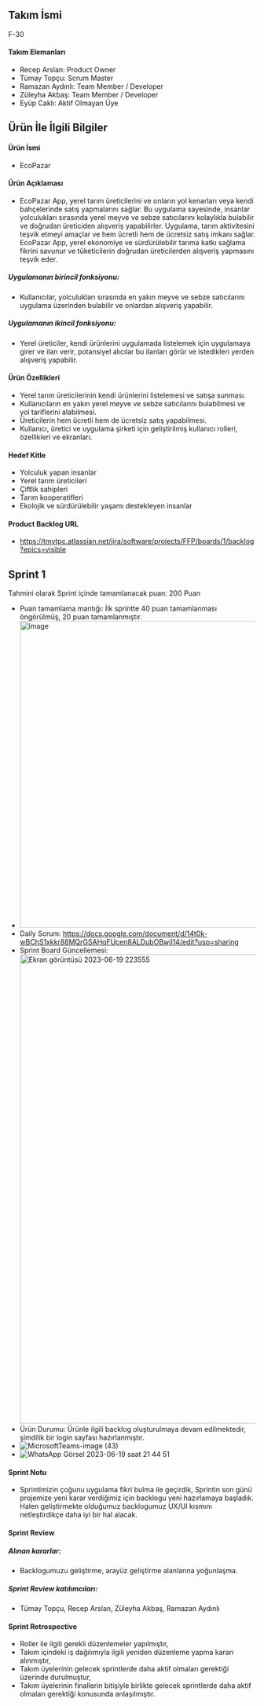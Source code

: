 ## Takım İsmi
 F-30
 
#### Takım Elemanları
 - Recep Arslan: Product Owner
 - Tümay Topçu: Scrum Master
 - Ramazan Aydınlı: Team Member / Developer
 - Züleyha Akbaş: Team Member / Developer
 - Eyüp Caklı: Aktif Olmayan Üye
 
 
## Ürün İle İlgili Bilgiler
 
 #### Ürün İsmi
 - EcoPazar
 
 #### Ürün Açıklaması
 - EcoPazar App, yerel tarım üreticilerini ve onların yol kenarları veya kendi bahçelerinde satış yapmalarını sağlar. Bu uygulama sayesinde, insanlar yolculukları sırasında yerel meyve ve sebze satıcılarını kolaylıkla bulabilir ve doğrudan üreticiden alışveriş yapabilirler. Uygulama, tarım aktivitesini teşvik etmeyi amaçlar ve hem ücretli hem de ücretsiz satış imkanı sağlar. EcoPazar App, yerel ekonomiye ve sürdürülebilir tarıma katkı sağlama fikrini savunur ve tüketicilerin doğrudan üreticilerden alışveriş yapmasını teşvik eder.
 
 ##### Uygulamanın birincil fonksiyonu: 
 - Kullanıcılar, yolculukları sırasında en yakın meyve ve sebze satıcılarını uygulama üzerinden bulabilir ve onlardan alışveriş yapabilir.
 
 ##### Uygulamanın ikincil fonksiyonu: 
 - Yerel üreticiler, kendi ürünlerini uygulamada listelemek için uygulamaya girer ve ilan verir, potansiyel alıcılar bu ilanları görür ve istedikleri yerden alışveriş yapabilir.


 #### Ürün Özellikleri
 - Yerel tarım üreticilerinin kendi ürünlerini listelemesi ve satışa sunması.
 - Kullanıcıların en yakın yerel meyve ve sebze satıcılarını bulabilmesi ve yol tariflerini alabilmesi.
 - Üreticilerin hem ücretli hem de ücretsiz satış yapabilmesi.
 - Kullanıcı, üretici ve uygulama şirketi için geliştirilmiş kullanıcı rolleri, özellikleri ve ekranları.

 #### Hedef Kitle
 - Yolculuk yapan insanlar
 - Yerel tarım üreticileri
 - Çiftlik sahipleri
 - Tarım kooperatifleri
 - Ekolojik ve sürdürülebilir yaşamı destekleyen insanlar

 #### Product Backlog URL
 - https://tmytpc.atlassian.net/jira/software/projects/FFP/boards/1/backlog?epics=visible 


## Sprint 1

Tahmini olarak Sprint içinde tamamlanacak puan: 200 Puan
 - Puan tamamlama mantığı: İlk sprintte 40 puan tamamlanması öngörülmüş, 20 puan tamamlanmıştır. 
 - <img width="625" alt="image" src="https://github.com/tumaytopcu/F30-FlutterProject/assets/34829265/e4176918-6b83-4a41-8bcd-837bda00f842">
 - Daily Scrum: https://docs.google.com/document/d/14t0k-wBChS1xkkr88MQrGSAHqFUcen8ALDubOBwjI14/edit?usp=sharing 
 - Sprint Board Güncellemesi: <img width="955" alt="Ekran görüntüsü 2023-06-19 223555" src="https://github.com/tumaytopcu/F30-FlutterProject/assets/34829265/704126ae-2d9b-49d8-a329-d24872a6d066">
 - Ürün Durumu: Ürünle ilgili backlog oluşturulmaya devam edilmektedir, şimdilik bir login sayfası hazırlanmıştır. 
 - ![MicrosoftTeams-image (43)](https://github.com/tumaytopcu/F30-FlutterProject/assets/34829265/cf1263f2-cd73-483b-aff0-3bc5ef4166f2)
 - ![WhatsApp Görsel 2023-06-19 saat 21 44 51](https://github.com/tumaytopcu/F30-FlutterProject/assets/34829265/9483d4e0-940a-4990-939a-d23cab0e329b)


#### Sprint Notu
- Sprintimizin çoğunu uygulama fikri bulma ile geçirdik, Sprintin son günü projemize yeni karar verdiğimiz için backlogu yeni hazırlamaya başladık. Halen geliştirmekte olduğumuz backlogumuz UX/UI kısmını netleştirdikçe daha iyi bir hal alacak. 

#### Sprint Review
 ##### Alınan kararlar: 
 - Backlogumuzu geliştirme, arayüz geliştirme alanlarına yoğunlaşma.  
 ##### Sprint Review katılımcıları: 
 - Tümay Topçu, Recep Arslan, Züleyha Akbaş, Ramazan Aydınlı

#### Sprint Retrospective
 - Roller ile ilgili gerekli düzenlemeler yapılmıştır,
 - Takım içindeki iş dağılımıyla ilgili yeniden düzenleme yapma kararı alınmıştır,
 - Takım üyelerinin gelecek sprintlerde daha aktif olmaları gerektiği üzerinde durulmuştur,
 - Takım üyelerinin finallerin bitişiyle birlikte gelecek sprintlerde daha aktif olmaları gerektiği konusunda anlaşılmıştır.

